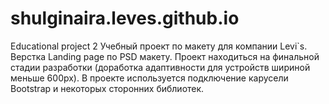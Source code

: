 # shulginaira.leves.github.io
Educational project 2
Учебный проект по макету для компании Levi`s.
Верстка Landing page по PSD макету. 
Проект находиться на финальной стадии разработки (доработка адаптивности для устройств шириной меньше 600px).
В проекте используется подключение карусели Bootstrap и некоторых сторонних библиотек.
